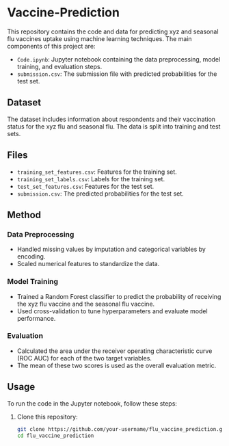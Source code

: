 # Vaccine-Prediction

This repository contains the code and data for predicting xyz and seasonal flu
vaccines uptake using machine learning techniques. The main components of this project are:

- `Code.ipynb`: Jupyter notebook containing the data preprocessing, model training, and evaluation steps.
- `submission.csv`: The submission file with predicted probabilities for the test set.

## Dataset

The dataset includes information about respondents and their vaccination status for the xyz flu and seasonal flu. The data is split into training and test sets.

## Files

- `training_set_features.csv`: Features for the training set.
- `training_set_labels.csv`: Labels for the training set.
- `test_set_features.csv`: Features for the test set.
- `submission.csv`: The predicted probabilities for the test set.

## Method

### Data Preprocessing

- Handled missing values by imputation and categorical variables by encoding.
- Scaled numerical features to standardize the data.

### Model Training

- Trained a Random Forest classifier to predict the probability of receiving the xyz flu vaccine and the seasonal flu vaccine.
- Used cross-validation to tune hyperparameters and evaluate model performance.

### Evaluation

- Calculated the area under the receiver operating characteristic curve (ROC AUC) for each of the two target variables.
- The mean of these two scores is used as the overall evaluation metric.

## Usage

To run the code in the Jupyter notebook, follow these steps:

1. Clone this repository:
   ```sh
   git clone https://github.com/your-username/flu_vaccine_prediction.git
   cd flu_vaccine_prediction
